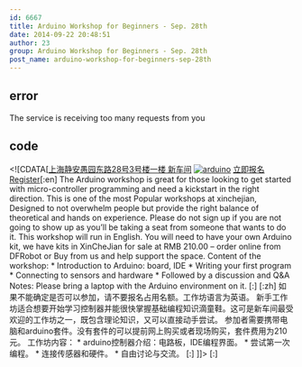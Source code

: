 ```yaml
---
id: 6667
title: Arduino Workshop for Beginners - Sep. 28th
date: 2014-09-22 20:48:51
author: 23
group: Arduino Workshop for Beginners - Sep. 28th
post_name: arduino-workshop-for-beginners-sep-28th
---
```


## error
The service is receiving too many requests from you

## code
 <!\[CDATA\[[上海静安愚园东路28号3号楼一楼 新车间](http://xinchejian.huodongxing.com/event/map/5244063275800) [![arduino](http://xinchejian.com/wp-content/uploads/2013/11/arduino-290x290.jpg)](http://139.162.84.35/wp-content/uploads/2013/11/arduino.jpg) [立即报名 Register](http://www.huodongxing.com/event/6248523679100 "立即报名")\[:en\] The Arduino workshop is great for those looking to get started with micro-controller programming and need a kickstart in the right direction. This is one of the most Popular workshops at xinchejian, Designed to not overwhelm people but provide the right balance of theoretical and hands on experience. Please do not sign up if you are not going to show up as you’ll be taking a seat from someone that wants to do it. This workshop will run in English. You will need to have your own Arduino kit, we have kits in XinCheJian for sale at RMB 210.00 – order online from DFRobot or Buy from us and help support the space. Content of the workshop: \* Introduction to Arduino: board, IDE \* Writing your first program \* Connecting to sensors and hardware \* Followed by a discussion and Q&A Notes: Please bring a laptop with the Arduino environment on it. \[:\] \[:zh\] 如果不能确定是否可以参加，请不要报名占用名额。工作坊语言为英语。 新手工作坊适合想要开始学习控制器并能很快掌握基础编程知识滴童鞋。这可是新车间最受欢迎的工作坊之一，既包含理论知识，又可以直接动手尝试。 参加者需要携带电脑和arduino套件。没有套件的可以提前网上购买或者现场购买，套件费用为210元。 工作坊内容： \* arduino控制器介绍：电路板，IDE编程界面。 \* 尝试第一次编程。 \* 连接传感器和硬件。 \* 自由讨论与交流。 \[:\] \]\]> \[:\]
